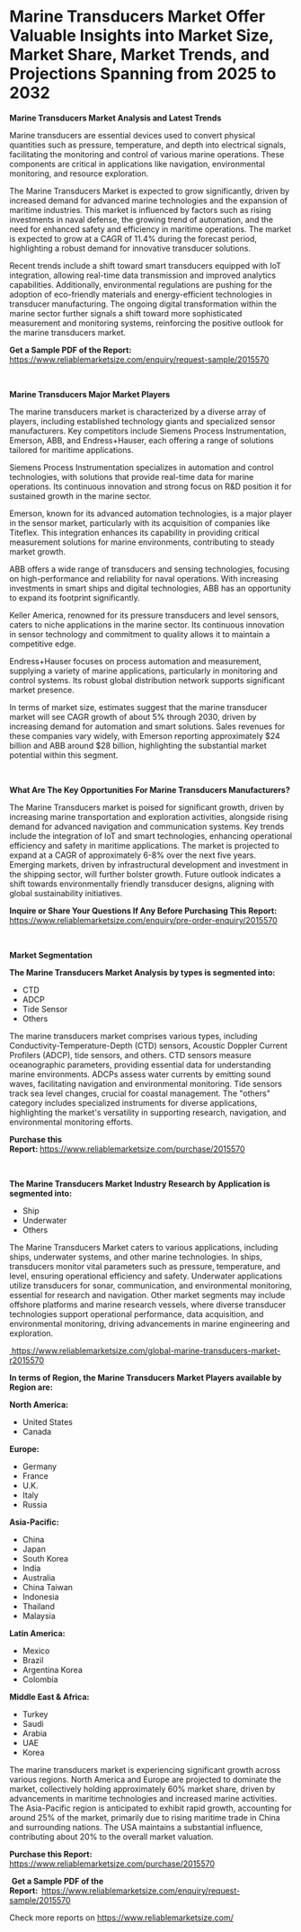 <p><h1>Marine Transducers Market Offer Valuable Insights into Market Size, Market Share, Market Trends, and Projections Spanning from 2025 to 2032</h1></p><p><strong>Marine Transducers Market Analysis and Latest Trends</strong></p>
<p><p>Marine transducers are essential devices used to convert physical quantities such as pressure, temperature, and depth into electrical signals, facilitating the monitoring and control of various marine operations. These components are critical in applications like navigation, environmental monitoring, and resource exploration.</p><p>The Marine Transducers Market is expected to grow significantly, driven by increased demand for advanced marine technologies and the expansion of maritime industries. This market is influenced by factors such as rising investments in naval defense, the growing trend of automation, and the need for enhanced safety and efficiency in maritime operations. The market is expected to grow at a CAGR of 11.4% during the forecast period, highlighting a robust demand for innovative transducer solutions.</p><p>Recent trends include a shift toward smart transducers equipped with IoT integration, allowing real-time data transmission and improved analytics capabilities. Additionally, environmental regulations are pushing for the adoption of eco-friendly materials and energy-efficient technologies in transducer manufacturing. The ongoing digital transformation within the marine sector further signals a shift toward more sophisticated measurement and monitoring systems, reinforcing the positive outlook for the marine transducers market.</p></p>
<p><strong>Get a Sample PDF of the Report:&nbsp;</strong> <a href="https://www.reliablemarketsize.com/enquiry/request-sample/2015570?utm_campaign=2800&utm_medium=2&utm_source=Github&utm_content=ia&utm_term=06042025&utm_id=marine-transducers">https://www.reliablemarketsize.com/enquiry/request-sample/2015570</a></p>
<p>&nbsp;</p>
<p><strong>Marine Transducers Major Market Players</strong></p>
<p><p>The marine transducers market is characterized by a diverse array of players, including established technology giants and specialized sensor manufacturers. Key competitors include Siemens Process Instrumentation, Emerson, ABB, and Endress+Hauser, each offering a range of solutions tailored for maritime applications.</p><p>Siemens Process Instrumentation specializes in automation and control technologies, with solutions that provide real-time data for marine operations. Its continuous innovation and strong focus on R&D position it for sustained growth in the marine sector.</p><p>Emerson, known for its advanced automation technologies, is a major player in the sensor market, particularly with its acquisition of companies like Titeflex. This integration enhances its capability in providing critical measurement solutions for marine environments, contributing to steady market growth.</p><p>ABB offers a wide range of transducers and sensing technologies, focusing on high-performance and reliability for naval operations. With increasing investments in smart ships and digital technologies, ABB has an opportunity to expand its footprint significantly.</p><p>Keller America, renowned for its pressure transducers and level sensors, caters to niche applications in the marine sector. Its continuous innovation in sensor technology and commitment to quality allows it to maintain a competitive edge.</p><p>Endress+Hauser focuses on process automation and measurement, supplying a variety of marine applications, particularly in monitoring and control systems. Its robust global distribution network supports significant market presence.</p><p>In terms of market size, estimates suggest that the marine transducer market will see CAGR growth of about 5% through 2030, driven by increasing demand for automation and smart solutions. Sales revenues for these companies vary widely, with Emerson reporting approximately $24 billion and ABB around $28 billion, highlighting the substantial market potential within this segment.</p></p>
<p>&nbsp;</p>
<p><strong>What Are The Key Opportunities For Marine Transducers Manufacturers?</strong></p>
<p><p>The Marine Transducers market is poised for significant growth, driven by increasing marine transportation and exploration activities, alongside rising demand for advanced navigation and communication systems. Key trends include the integration of IoT and smart technologies, enhancing operational efficiency and safety in maritime applications. The market is projected to expand at a CAGR of approximately 6-8% over the next five years. Emerging markets, driven by infrastructural development and investment in the shipping sector, will further bolster growth. Future outlook indicates a shift towards environmentally friendly transducer designs, aligning with global sustainability initiatives.</p></p>
<p><strong>Inquire or Share Your Questions If Any Before Purchasing This Report:</strong> <a href="https://www.reliablemarketsize.com/enquiry/pre-order-enquiry/2015570?utm_campaign=2800&utm_medium=2&utm_source=Github&utm_content=ia&utm_term=06042025&utm_id=marine-transducers">https://www.reliablemarketsize.com/enquiry/pre-order-enquiry/2015570</a></p>
<p>&nbsp;</p>
<p><strong>Market Segmentation</strong></p>
<p><strong>The Marine Transducers Market Analysis by types is segmented into:</strong></p>
<p><ul><li>CTD</li><li>ADCP</li><li>Tide Sensor</li><li>Others</li></ul></p>
<p><p>The marine transducers market comprises various types, including Conductivity-Temperature-Depth (CTD) sensors, Acoustic Doppler Current Profilers (ADCP), tide sensors, and others. CTD sensors measure oceanographic parameters, providing essential data for understanding marine environments. ADCPs assess water currents by emitting sound waves, facilitating navigation and environmental monitoring. Tide sensors track sea level changes, crucial for coastal management. The "others" category includes specialized instruments for diverse applications, highlighting the market's versatility in supporting research, navigation, and environmental monitoring efforts.</p></p>
<p><strong>Purchase this Report:&nbsp;</strong><a href="https://www.reliablemarketsize.com/purchase/2015570?utm_campaign=2800&utm_medium=2&utm_source=Github&utm_content=ia&utm_term=06042025&utm_id=marine-transducers">https://www.reliablemarketsize.com/purchase/2015570</a></p>
<p>&nbsp;</p>
<p><strong>The Marine Transducers Market Industry Research by Application is segmented into:</strong></p>
<p><ul><li>Ship</li><li>Underwater</li><li>Others</li></ul></p>
<p><p>The Marine Transducers Market caters to various applications, including ships, underwater systems, and other marine technologies. In ships, transducers monitor vital parameters such as pressure, temperature, and level, ensuring operational efficiency and safety. Underwater applications utilize transducers for sonar, communication, and environmental monitoring, essential for research and navigation. Other market segments may include offshore platforms and marine research vessels, where diverse transducer technologies support operational performance, data acquisition, and environmental monitoring, driving advancements in marine engineering and exploration.</p></p>
<p><a href="https://www.reliablemarketsize.com/global-marine-transducers-market-r2015570?utm_campaign=2800&utm_medium=2&utm_source=Github&utm_content=ia&utm_term=06042025&utm_id=marine-transducers">&nbsp;https://www.reliablemarketsize.com/global-marine-transducers-market-r2015570</a></p>
<p><strong>In terms of Region, the Marine Transducers Market Players available by Region are:</strong></p>
<p>
    <p> <strong> North America: </strong>
        <ul>
            <li>United States</li>
            <li>Canada</li>
        </ul>
        </p> 
    <p> <strong> Europe: </strong>
        <ul>
            <li>Germany</li>
            <li>France</li>
            <li>U.K.</li>
            <li>Italy</li>
            <li>Russia</li>
        </ul>
        </p> 
    <p> <strong> Asia-Pacific: </strong>
        <ul>
            <li>China</li>
            <li>Japan</li>
            <li>South Korea</li>
            <li>India</li>
            <li>Australia</li>
            <li>China Taiwan</li>
            <li>Indonesia</li>
            <li>Thailand</li>
            <li>Malaysia</li>
        </ul>
        </p> 
    <p> <strong> Latin America: </strong>
        <ul>
            <li>Mexico</li>
            <li>Brazil</li>
            <li>Argentina Korea</li>
            <li>Colombia</li>
        </ul>
        </p> 
    <p> <strong> Middle East & Africa: </strong>
        <ul>
            <li>Turkey</li>
            <li>Saudi</li>
            <li>Arabia</li>
            <li>UAE</li>
            <li>Korea</li>
        </ul>
    </p>
    </p>
<p><p>The marine transducers market is experiencing significant growth across various regions. North America and Europe are projected to dominate the market, collectively holding approximately 60% market share, driven by advancements in maritime technologies and increased marine activities. The Asia-Pacific region is anticipated to exhibit rapid growth, accounting for around 25% of the market, primarily due to rising maritime trade in China and surrounding nations. The USA maintains a substantial influence, contributing about 20% to the overall market valuation.</p></p>
<p><strong>Purchase this Report: </strong><a href="https://www.reliablemarketsize.com/purchase/2015570?utm_campaign=2800&utm_medium=2&utm_source=Github&utm_content=ia&utm_term=06042025&utm_id=marine-transducers">https://www.reliablemarketsize.com/purchase/2015570</a></p>
<p>&nbsp;<strong>Get a Sample PDF of the Report:&nbsp;&nbsp;</strong><a href="https://www.reliablemarketsize.com/enquiry/request-sample/2015570?utm_campaign=2800&utm_medium=2&utm_source=Github&utm_content=ia&utm_term=06042025&utm_id=marine-transducers">https://www.reliablemarketsize.com/enquiry/request-sample/2015570</a></p>
<p><strong></strong></p>
<p>Check more reports on <a href="https://www.reliablemarketsize.com/?utm_campaign=2800&utm_medium=2&utm_source=Github&utm_content=ia&utm_term=06042025&utm_id=marine-transducers">https://www.reliablemarketsize.com/</a></p>